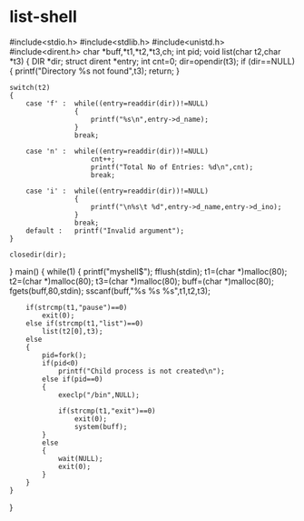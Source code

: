 # list-shell
#include<stdio.h>
#include<stdlib.h>
#include<unistd.h>
#include<dirent.h>
char *buff,*t1,*t2,*t3,ch;
int pid;
void list(char t2,char *t3)
{
    DIR *dir;
    struct dirent *entry;
    int cnt=0;
    dir=opendir(t3);
    if (dir==NULL)
    {
        printf("Directory %s not found",t3);
        return;
    }
    
    switch(t2)
    {
        case 'f' :  while((entry=readdir(dir))!=NULL)
                    {
                        printf("%s\n",entry->d_name);
                    }
                    break;
        
        case 'n' :  while((entry=readdir(dir))!=NULL)
                        cnt++;
                        printf("Total No of Entries: %d\n",cnt);
                        break;
        
        case 'i' :  while((entry=readdir(dir))!=NULL)
                    {
                        printf("\n%s\t %d",entry->d_name,entry->d_ino);
                    }
                    break;
        default :   printf("Invalid argument");
    }
    
    closedir(dir);
}
main()
{
    while(1)
    {
        printf("myshell$");
        fflush(stdin);
        t1=(char *)malloc(80);
        t2=(char *)malloc(80);
        t3=(char *)malloc(80);
        buff=(char *)malloc(80);
        fgets(buff,80,stdin);
        sscanf(buff,"%s %s %s",t1,t2,t3);
        
        if(strcmp(t1,"pause")==0)
            exit(0);
        else if(strcmp(t1,"list")==0)
            list(t2[0],t3);
        else
        {
            pid=fork();
            if(pid<0)
                printf("Child process is not created\n");
            else if(pid==0)
            {
                execlp("/bin",NULL);
        
                if(strcmp(t1,"exit")==0)
                    exit(0);
                    system(buff);
            }
            else
            {
                wait(NULL);
                exit(0);
            }
        }
    }
}

